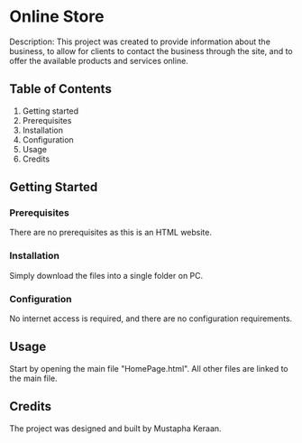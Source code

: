# Online Store
Description: This project was created to provide information about the business, to allow for clients to contact the business through the site, and to offer the available products and services online.

## Table of Contents
1. Getting started
  1. Prerequisites
  2. Installation
  3. Configuration
3. Usage
4. Credits

## Getting Started

### Prerequisites
There are no prerequisites as this is an HTML website.

### Installation
Simply download the files into a single folder on PC.

### Configuration
No internet access is required, and there are no configuration requirements.

## Usage
Start by opening the main file "HomePage.html". All other files are linked to the main file.

## Credits
The project was designed and built by Mustapha Keraan.
